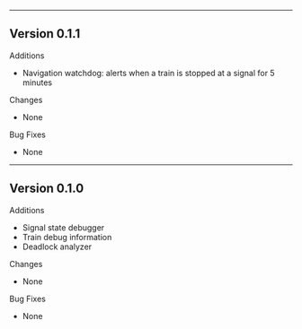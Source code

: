 ------------------------------------------------------
Version 0.1.1
------------------------------------------------------
Additions
- Navigation watchdog: alerts when a train is stopped at a signal for 5 minutes

Changes
- None

Bug Fixes
- None

------------------------------------------------------
Version 0.1.0
------------------------------------------------------
Additions
- Signal state debugger
- Train debug information
- Deadlock analyzer

Changes
- None

Bug Fixes
- None
